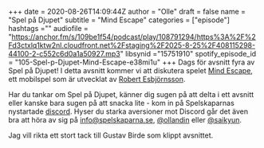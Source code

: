 +++ 
date = 2020-08-26T14:09:44Z
author = "Olle"
draft = false
name = "Spel på Djupet"
subtitle = "Mind Escape"
categories = ["episode"]
hashtags =""
audiofile = "https://anchor.fm/s/109be1f54/podcast/play/108791294/https%3A%2F%2Fd3ctxlq1ktw2nl.cloudfront.net%2Fstaging%2F2025-8-25%2F408115298-44100-2-c552c6d0a1a50927.mp3"
libsynid ="15751910"
spotify_episode_id = "105-Spel-p-Djupet-Mind-Escape-e38mi1u"
+++ 
Dags för avsnitt fyra av Spel på Djupet! I detta avsnitt kommer vi att diskutera spelet [Mind Escape](https://play.google.com/store/apps/details?id=com.SecretMission.SpinToWin), ett mobilspel som är utvecklat av [Robert Esbjörnsson](http://spelskaparna.com/episode/93/). 

Har du tankar om Spel på Djupet, känner dig sugen på att delta i ett avsnitt eller kanske bara sugen på att snacka lite - kom in på Spelskaparnas nystartade [discord](https://discord.gg/hBHEXss). Hyser du starka aversioner mot Discord går det även bra att höra av sig på info@spelskaparna.se, [@ollandin](https://twitter.com/ollelandin) eller [@saikyun](https://twitter.com/Saikyun).


Jag vill rikta ett stort tack till Gustav Birde som klippt avsnittet.
